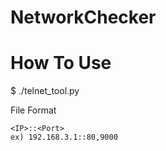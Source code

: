 # NetworkChecker

# How To Use
$ ./telnet_tool.py <FileName>

File Format  
```
<IP>::<Port>  
ex) 192.168.3.1::80,9000  
```
